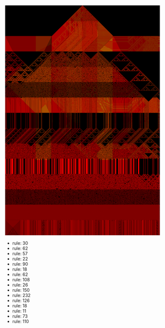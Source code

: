 ![photo](./output.png) 
 * rule: 30
* rule: 62
* rule: 57
* rule: 22
* rule: 90
* rule: 18
* rule: 62
* rule: 108
* rule: 26
* rule: 150
* rule: 232
* rule: 126
* rule: 18
* rule: 11
* rule: 73
* rule: 110
